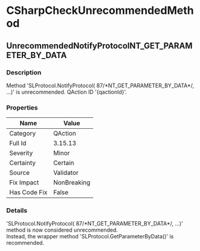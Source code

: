 ﻿---  
uid: Validator_3_15_13  
---

# CSharpCheckUnrecommendedMethod

## UnrecommendedNotifyProtocolNT\_GET\_PARAMETER\_BY\_DATA

### Description

Method 'SLProtocol.NotifyProtocol( 87\/\*NT\_GET\_PARAMETER\_BY\_DATA\*\/, ...)' is unrecommended. QAction ID '{qactionId}'.

### Properties

| Name         | Value       |
| ------------ | ----------- |
| Category     | QAction     |
| Full Id      | 3.15.13     |
| Severity     | Minor       |
| Certainty    | Certain     |
| Source       | Validator   |
| Fix Impact   | NonBreaking |
| Has Code Fix | False       |

### Details

'SLProtocol.NotifyProtocol( 87\/\*NT\_GET\_PARAMETER\_BY\_DATA\*\/, ...)' method is now considered unrecommended.  
Instead, the wrapper method 'SLProtocol.GetParameterByData()' is recommended.
